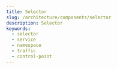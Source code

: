 ```yaml
---
title: Selector
slug: /architecture/components/selector
description: Selector
keywords:
  - selector
  - service
  - namespace
  - traffic
  - control-point
---
```

